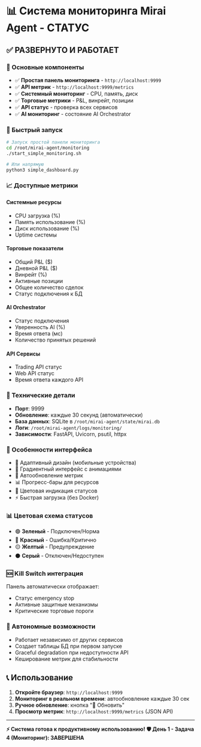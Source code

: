 # 📊 Система мониторинга Mirai Agent - СТАТУС

## ✅ РАЗВЕРНУТО И РАБОТАЕТ

### 🎯 Основные компоненты
- ✅ **Простая панель мониторинга** - `http://localhost:9999`
- ✅ **API метрик** - `http://localhost:9999/metrics`
- ✅ **Системный мониторинг** - CPU, память, диск
- ✅ **Торговые метрики** - P&L, винрейт, позиции
- ✅ **API статус** - проверка всех сервисов
- ✅ **AI мониторинг** - состояние AI Orchestrator

### 🚀 Быстрый запуск
```bash
# Запуск простой панели мониторинга
cd /root/mirai-agent/monitoring
./start_simple_monitoring.sh

# Или напрямую
python3 simple_dashboard.py
```

### 📈 Доступные метрики

#### Системные ресурсы
- CPU загрузка (%)
- Память использование (%)
- Диск использование (%)
- Uptime системы

#### Торговые показатели
- Общий P&L ($)
- Дневной P&L ($)
- Винрейт (%)
- Активные позиции
- Общее количество сделок
- Статус подключения к БД

#### AI Orchestrator
- Статус подключения
- Уверенность AI (%)
- Время ответа (мс)
- Количество принятых решений

#### API Сервисы
- Trading API статус
- Web API статус
- Время ответа каждого API

### 🔧 Технические детали
- **Порт**: 9999
- **Обновление**: каждые 30 секунд (автоматически)
- **База данных**: SQLite в `/root/mirai-agent/state/mirai.db`
- **Логи**: `/root/mirai-agent/logs/monitoring/`
- **Зависимости**: FastAPI, Uvicorn, psutil, httpx

### 🎨 Особенности интерфейса
- 📱 Адаптивный дизайн (мобильные устройства)
- 🎨 Градиентный интерфейс с анимациями
- 🔄 Автообновление метрик
- 📊 Прогресс-бары для ресурсов
- 🚨 Цветовая индикация статусов
- ⚡ Быстрая загрузка (без Docker)

### 📊 Цветовая схема статусов
- 🟢 **Зеленый** - Подключен/Норма
- 🔴 **Красный** - Ошибка/Критично  
- 🟡 **Желтый** - Предупреждение
- ⚫ **Серый** - Отключен/Недоступен

### 🆘 Kill Switch интеграция
Панель автоматически отображает:
- Статус emergency stop
- Активные защитные механизмы
- Критические торговые пороги

### 🔮 Автономные возможности
- Работает независимо от других сервисов
- Создает таблицы БД при первом запуске  
- Graceful degradation при недоступности API
- Кеширование метрик для стабильности

## 📞 Использование

1. **Откройте браузер**: `http://localhost:9999`
2. **Мониторинг в реальном времени**: автообновление каждые 30 сек
3. **Ручное обновление**: кнопка "🔄 Обновить"
4. **Просмотр метрик**: `http://localhost:9999/metrics` (JSON API)

---
**⚡ Система готова к продуктивному использованию!**
**🛡️ День 1 - Задача 4 (Мониторинг): ЗАВЕРШЕНА**